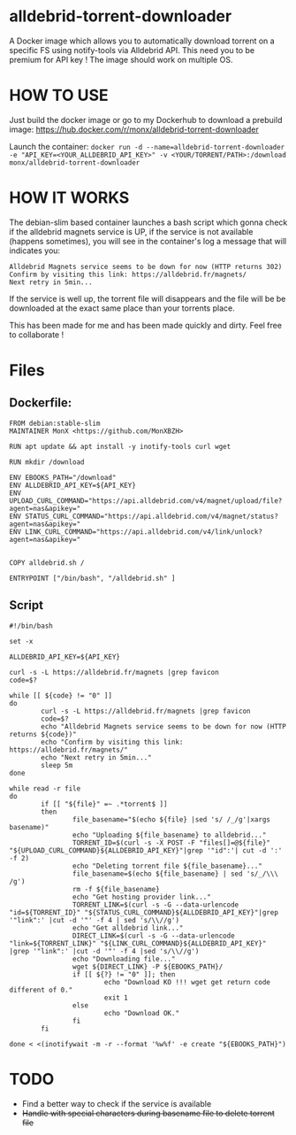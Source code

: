 # alldebrid-torrent-downloader
A Docker image which allows you to automatically download torrent on a specific FS using notify-tools via Alldebrid API. This need you to be premium for API key !
The image should work on multiple OS.

# HOW TO USE

Just build the docker image or go to my Dockerhub to download a prebuild image: https://hub.docker.com/r/monx/alldebrid-torrent-downloader

Launch the container:
```docker run -d --name=alldebrid-torrent-downloader -e "API_KEY=<YOUR_ALLDEBRID_API_KEY>" -v <YOUR/TORRENT/PATH>:/download monx/alldebrid-torrent-downloader```

# HOW IT WORKS
The debian-slim based container launches a bash script which gonna check if the alldebrid magnets service is UP, if the service is not available (happens sometimes), you will see in the container's log a message that will indicates you:
```
Alldebrid Magnets service seems to be down for now (HTTP returns 302)
Confirm by visiting this link: https://alldebrid.fr/magnets/
Next retry in 5min...
```

If the service is well up, the torrent file will disappears and the file will be be downloaded at the exact same place than your torrents place.

This has been made for me and has been made quickly and dirty.
Feel free to collaborate !

# Files

## Dockerfile:
```
FROM debian:stable-slim
MAINTAINER MonX <https://github.com/MonXBZH>

RUN apt update && apt install -y inotify-tools curl wget

RUN mkdir /download

ENV EBOOKS_PATH="/download"
ENV ALLDEBRID_API_KEY=${API_KEY}
ENV UPLOAD_CURL_COMMAND="https://api.alldebrid.com/v4/magnet/upload/file?agent=nas&apikey="
ENV STATUS_CURL_COMMAND="https://api.alldebrid.com/v4/magnet/status?agent=nas&apikey="
ENV LINK_CURL_COMMAND="https://api.alldebrid.com/v4/link/unlock?agent=nas&apikey="


COPY alldebrid.sh /

ENTRYPOINT ["/bin/bash", "/alldebrid.sh" ]
```
## Script
```
#!/bin/bash

set -x

ALLDEBRID_API_KEY=${API_KEY}

curl -s -L https://alldebrid.fr/magnets |grep favicon
code=$?

while [[ ${code} != "0" ]]
do
        curl -s -L https://alldebrid.fr/magnets |grep favicon
        code=$?
        echo "Alldebrid Magnets service seems to be down for now (HTTP returns ${code})"
        echo "Confirm by visiting this link: https://alldebrid.fr/magnets/"
        echo "Next retry in 5min..."
        sleep 5m
done

while read -r file
do
        if [[ "${file}" =~ .*torrent$ ]]
        then
                file_basename="$(echo ${file} |sed 's/ /_/g'|xargs basename)"
                echo "Uploading ${file_basename} to alldebrid..."
                TORRENT_ID=$(curl -s -X POST -F "files[]=@${file}" "${UPLOAD_CURL_COMMAND}${ALLDEBRID_API_KEY}"|grep '"id":'| cut -d ':' -f 2)
                echo "Deleting torrent file ${file_basename}..."
                file_basename=$(echo ${file_basename} | sed 's/_/\\\ /g')
                rm -f ${file_basename}
                echo "Get hosting provider link..."
                TORRENT_LINK=$(curl -s -G --data-urlencode "id=${TORRENT_ID}" "${STATUS_CURL_COMMAND}${ALLDEBRID_API_KEY}"|grep '"link":' |cut -d '"' -f 4 | sed 's/\\//g')
                echo "Get alldebrid link..."
                DIRECT_LINK=$(curl -s -G --data-urlencode "link=${TORRENT_LINK}" "${LINK_CURL_COMMAND}${ALLDEBRID_API_KEY}" |grep '"link":' |cut -d '"' -f 4 |sed 's/\\//g')
                echo "Downloading file..."
                wget ${DIRECT_LINK} -P ${EBOOKS_PATH}/
                if [[ ${?} != "0" ]]; then
                        echo "Download KO !!! wget get return code different of 0."
                        exit 1
                else
                        echo "Download OK."
                fi
        fi

done < <(inotifywait -m -r --format '%w%f' -e create "${EBOOKS_PATH}")
```
# TODO

- Find a better way to check if the service is available
- ~~Handle with special characters during basename file to delete torrent file~~
